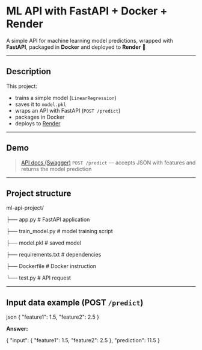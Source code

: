 # ML API with FastAPI + Docker + Render

A simple API for machine learning model predictions, wrapped with **FastAPI**, packaged in **Docker** and deployed to **Render** 🚀

---

## Description

This project:
- trains a simple model (`LinearRegression`)
- saves it to `model.pkl`
- wraps an API with FastAPI (`POST /predict`)
- packages in Docker
- deploys to [Render](https://render.com)

---

## Demo

> [API docs (Swagger)](https://your-render-url.onrender.com/docs)
> `POST /predict` — accepts JSON with features and returns the model prediction

---

##  Project structure

ml-api-project/

├── app.py # FastAPI application

├── train_model.py # model training script

├── model.pkl # saved model

├── requirements.txt # dependencies

├── Dockerfile # Docker instruction

└── test.py # API request

---

## Input data example (POST `/predict`)

json
{
"feature1": 1.5,
"feature2": 2.5
}

**Answer:**


{
  "input": {
    "feature1": 1.5,
    "feature2": 2.5
  },
  "prediction": 11.5
}

